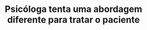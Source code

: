 ---
layout: post
title: Psicóloga tenta uma abordagem diferente para tratar o paciente
thumb: psicologa-tenta-uma-abordagem-diferente-para-tratar-o-paciente
duration: "16:54"
permalink: /:title
video: https://www.xvideos.com/embedframe/67768647
categories: fingering, deepthroat, toys, POV, shaved-pussy, cheating, big-ass, hardsex, russian, humor, cum-on-face, spooning, plot, anal-sex, psychology, cowgirl-anal, missionary-fuck, english-subtitles, anal-doggystyle, anal-and-vaginal
qualidade: 1080p
---